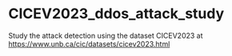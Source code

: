# CICEV2023_ddos_attack_study
Study the attack detection using the dataset CICEV2023 at https://www.unb.ca/cic/datasets/cicev2023.html
